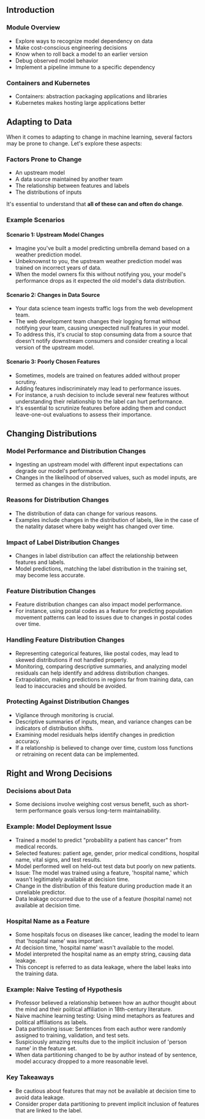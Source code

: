 ## Introduction

### Module Overview
- Explore ways to recognize model dependency on data
- Make cost-conscious engineering decisions
- Know when to roll back a model to an earlier version
- Debug observed model behavior
- Implement a pipeline immune to a specific dependency

### Containers and Kubernetes
- Containers: abstraction packaging applications and libraries
- Kubernetes makes hosting large applications better

## Adapting to Data

When it comes to adapting to change in machine learning, several factors may be prone to change. Let's explore these aspects:

### Factors Prone to Change
- An upstream model
- A data source maintained by another team
- The relationship between features and labels
- The distributions of inputs

It's essential to understand that **all of these can and often do change**.

### Example Scenarios

#### Scenario 1: Upstream Model Changes
- Imagine you've built a model predicting umbrella demand based on a weather prediction model.
- Unbeknownst to you, the upstream weather prediction model was trained on incorrect years of data.
- When the model owners fix this without notifying you, your model's performance drops as it expected the old model's data distribution.

#### Scenario 2: Changes in Data Source
- Your data science team ingests traffic logs from the web development team.
- The web development team changes their logging format without notifying your team, causing unexpected null features in your model.
- To address this, it's crucial to stop consuming data from a source that doesn't notify downstream consumers and consider creating a local version of the upstream model.

#### Scenario 3: Poorly Chosen Features
- Sometimes, models are trained on features added without proper scrutiny.
- Adding features indiscriminately may lead to performance issues.
- For instance, a rush decision to include several new features without understanding their relationship to the label can hurt performance.
- It's essential to scrutinize features before adding them and conduct leave-one-out evaluations to assess their importance.

## Changing Distributions

### Model Performance and Distribution Changes
- Ingesting an upstream model with different input expectations can degrade our model's performance.
- Changes in the likelihood of observed values, such as model inputs, are termed as changes in the distribution.

### Reasons for Distribution Changes
- The distribution of data can change for various reasons.
- Examples include changes in the distribution of labels, like in the case of the natality dataset where baby weight has changed over time.

### Impact of Label Distribution Changes
- Changes in label distribution can affect the relationship between features and labels.
- Model predictions, matching the label distribution in the training set, may become less accurate.

### Feature Distribution Changes
- Feature distribution changes can also impact model performance.
- For instance, using postal codes as a feature for predicting population movement patterns can lead to issues due to changes in postal codes over time.

### Handling Feature Distribution Changes
- Representing categorical features, like postal codes, may lead to skewed distributions if not handled properly.
- Monitoring, comparing descriptive summaries, and analyzing model residuals can help identify and address distribution changes.
- Extrapolation, making predictions in regions far from training data, can lead to inaccuracies and should be avoided.

### Protecting Against Distribution Changes
- Vigilance through monitoring is crucial.
- Descriptive summaries of inputs, mean, and variance changes can be indicators of distribution shifts.
- Examining model residuals helps identify changes in prediction accuracy.
- If a relationship is believed to change over time, custom loss functions or retraining on recent data can be implemented.

## Right and Wrong Decisions


### Decisions about Data

- Some decisions involve weighing cost versus benefit, such as short-term performance goals versus long-term maintainability.

### Example: Model Deployment Issue

- Trained a model to predict "probability a patient has cancer" from medical records.
- Selected features: patient age, gender, prior medical conditions, hospital name, vital signs, and test results.
- Model performed well on held-out test data but poorly on new patients.
- Issue: The model was trained using a feature, 'hospital name,' which wasn't legitimately available at decision time.
- Change in the distribution of this feature during production made it an unreliable predictor.
- Data leakage occurred due to the use of a feature (hospital name) not available at decision time.

### Hospital Name as a Feature

- Some hospitals focus on diseases like cancer, leading the model to learn that 'hospital name' was important.
- At decision time, 'hospital name' wasn't available to the model.
- Model interpreted the hospital name as an empty string, causing data leakage.
- This concept is referred to as data leakage, where the label leaks into the training data.


### Example: Naive Testing of Hypothesis

- Professor believed a relationship between how an author thought about the mind and their political affiliation in 18th-century literature.
- Naive machine learning testing: Using mind metaphors as features and political affiliations as labels.
- Data partitioning issue: Sentences from each author were randomly assigned to training, validation, and test sets.
- Suspiciously amazing results due to the implicit inclusion of 'person name' in the feature set.
- When data partitioning changed to be by author instead of by sentence, model accuracy dropped to a more reasonable level.

### Key Takeaways

- Be cautious about features that may not be available at decision time to avoid data leakage.
- Consider proper data partitioning to prevent implicit inclusion of features that are linked to the label.


